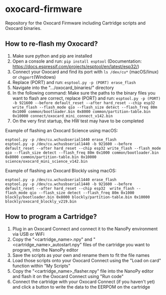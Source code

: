 # oxocard-firmware
Repository for the Oxocard Firmware including Cartridge scripts and Oxocard binaries.

## How to re-flash my Oxocard?
1. Make sure python and pip are installed
2. Open a console and run: `pip install esptool` (Documentation: https://docs.espressif.com/projects/esptool/en/latest/esp32/)
3. Connect your Oxocard and find its port with `ls /dev/cu*` (macOS/linux) or `chgport`(Windows)
4. Replace (PORT) and run: `esptool.py -p (PORT) erase_flash`
5. Navigate into the ".../oxocard_binaries/" directory
6. In the following command: Make sure the paths to the binary files you want to flash are correct, replace (PORT) and run: `esptool.py -p (PORT) -b 921600 --before default_reset --after hard_reset --chip esp32  write_flash --flash_mode qio --flash_size detect --flash_freq 80m 0x1000 common/bootloader.bin 0x8000 common/partition-table.bin 0x10000 connect/oxocard_mini_connect_v142.bin`
7. On the very first startup, the HW test may have to be completed

Example of flashing an Oxocard Science using macOS:
```
esptool.py -p /dev/cu.wchusbserial1440 erase_flash
esptool.py -p /dev/cu.wchusbserial1440 -b 921600 --before default_reset --after hard_reset --chip esp32 write_flash --flash_mode qio --flash_size detect --flash_freq 80m 0x1000 common/bootloader.bin 0x8000 common/partition-table.bin 0x10000 science/oxocard_mini_science_v142.bin
```

Example of flashing an Oxocard Blockly using macOS:
```
esptool.py -p /dev/cu.wchusbserial1440 erase_flash
esptool.py -p /dev/cu.wchusbserial1440 -b 921600 --before default_reset --after hard_reset --chip esp32  write_flash --flash_mode qio --flash_size detect --flash_freq 80m 0x1000 blockly/bootloader.bin 0x8000 blockly/partition-table.bin 0x10000 blockly/oxocard_blockly_v219.bin
```

## How to program a Cartridge?
1. Plug in an Oxocard Connect and connect it to the NanoPy environment via USB or WiFi
2. Copy the "\<cartridge_name>.npy" and "\<cartridge_name>_autostart.npy" files of the cartridge you want to program, into the NanoPy editor
3. Save the scripts as your own and rename them to fit the file names
4. Load those scripts onto your Oxocard Connect using the "Load on card" function within "My Scripts"
5. Copy the "\<cartridge_name>_flasher.npy" file into the NanoPy editor and flash it on the Oxocard Connect using "Run code" 
6. Connect the cartridge with your Oxocard Connect (if you haven't yet) and click a button to write the data to the EERPOM on the cartridge
